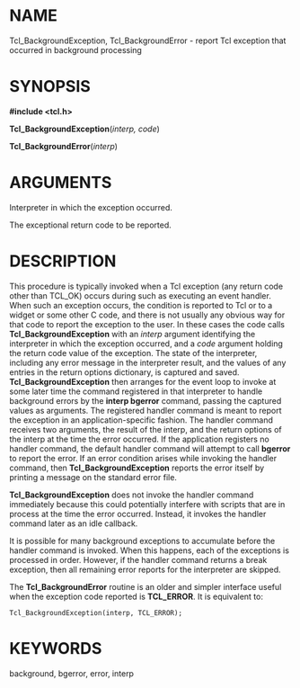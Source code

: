# NAME

Tcl_BackgroundException, Tcl_BackgroundError - report Tcl exception that
occurred in background processing

# SYNOPSIS

**#include \<tcl.h\>**

**Tcl_BackgroundException**(*interp, code*)

**Tcl_BackgroundError**(*interp*)

# ARGUMENTS

Interpreter in which the exception occurred.

The exceptional return code to be reported.

# DESCRIPTION

This procedure is typically invoked when a Tcl exception (any return
code other than TCL_OK) occurs during such as executing an event
handler. When such an exception occurs, the condition is reported to Tcl
or to a widget or some other C code, and there is not usually any
obvious way for that code to report the exception to the user. In these
cases the code calls **Tcl_BackgroundException** with an *interp*
argument identifying the interpreter in which the exception occurred,
and a *code* argument holding the return code value of the exception.
The state of the interpreter, including any error message in the
interpreter result, and the values of any entries in the return options
dictionary, is captured and saved. **Tcl_BackgroundException** then
arranges for the event loop to invoke at some later time the command
registered in that interpreter to handle background errors by the
**interp bgerror** command, passing the captured values as arguments.
The registered handler command is meant to report the exception in an
application-specific fashion. The handler command receives two
arguments, the result of the interp, and the return options of the
interp at the time the error occurred. If the application registers no
handler command, the default handler command will attempt to call
**bgerror** to report the error. If an error condition arises while
invoking the handler command, then **Tcl_BackgroundException** reports
the error itself by printing a message on the standard error file.

**Tcl_BackgroundException** does not invoke the handler command
immediately because this could potentially interfere with scripts that
are in process at the time the error occurred. Instead, it invokes the
handler command later as an idle callback.

It is possible for many background exceptions to accumulate before the
handler command is invoked. When this happens, each of the exceptions is
processed in order. However, if the handler command returns a break
exception, then all remaining error reports for the interpreter are
skipped.

The **Tcl_BackgroundError** routine is an older and simpler interface
useful when the exception code reported is **TCL_ERROR**. It is
equivalent to:

    Tcl_BackgroundException(interp, TCL_ERROR);

# KEYWORDS

background, bgerror, error, interp
